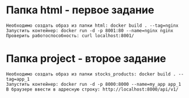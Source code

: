 # Папка html - первое задание

    Необходимо создать образ из папки html: docker build . --tag=nginx
    Запустить контейнер: docker run -d -p 8001:80 --name=nginx nginx
    Проверить работоспособность: curl localhost:8001/ 

# Папка project - второе задание

    Необходимо создать образ из папки stocks_products: docker build . --tag=app_1
    Запустить контейнер: docker run -d -p 8000:8000 --name=my_app app_1
    В браузере ввести в адресную строку: http://localhost:8000/api/v1/
        